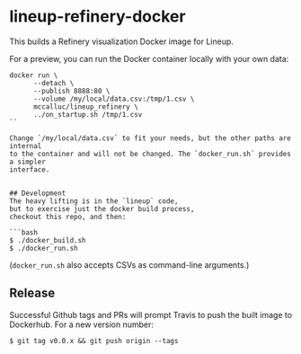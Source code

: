 # lineup-refinery-docker
This builds a Refinery visualization Docker image for Lineup.

For a preview, you can run the Docker container locally with your own data:
```
docker run \
      --detach \
      --publish 8888:80 \
      --volume /my/local/data.csv:/tmp/1.csv \
      mccalluc/lineup_refinery \
      ../on_startup.sh /tmp/1.csv
``

Change `/my/local/data.csv` to fit your needs, but the other paths are internal
to the container and will not be changed. The `docker_run.sh` provides a simpler
interface.


## Development
The heavy lifting is in the `lineup` code,
but to exercise just the docker build process,
checkout this repo, and then:

```bash
$ ./docker_build.sh
$ ./docker_run.sh
```

(`docker_run.sh` also accepts CSVs as command-line arguments.)

## Release
Successful Github tags and PRs will prompt Travis to push the built image to Dockerhub. For a new version number:
```
$ git tag v0.0.x && git push origin --tags
```